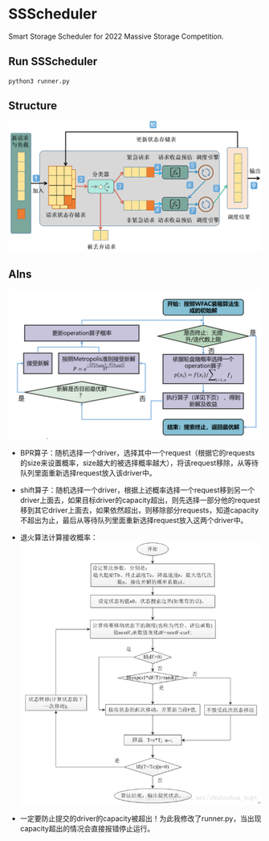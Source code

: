 # SSScheduler

Smart Storage Scheduler for 2022 Massive Storage Competition.

## Run SSScheduler

```
python3 runner.py
```



## Structure

![](./images/algorithm.png)

## Alns

![](./images/alns.png)

- BPR算子：随机选择一个driver，选择其中一个request（根据它的requests的size来设置概率，size越大的被选择概率越大），将该request移除，从等待队列里面重新选择request放入该driver中。

- shift算子：随机选择一个driver，根据上述概率选择一个request移到另一个driver上面去，如果目标driver的capacity超出，则先选择一部分他的request移到其它driver上面去，如果依然超出，则移除部分requests，知道capacity不超出为止，最后从等待队列里面重新选择request放入这两个driver中。

- 退火算法计算接收概率：
  <img title="" src="./images/anneal.png" alt="" width="523" data-align="center">

- 一定要防止提交的driver的capacity被超出！为此我修改了runner.py，当出现capacity超出的情况会直接报错停止运行。
